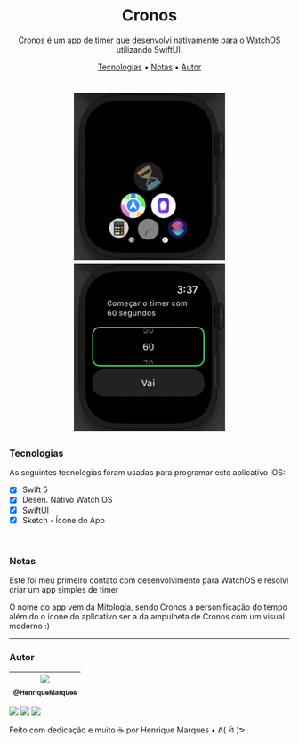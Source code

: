 <h1 align="center">
  Cronos
</h1>   

<p align="center"> Cronos é um app de timer que desenvolvi nativamente para o WatchOS utilizando SwiftUI.
  
<p align="center">
 <a href="#tecnologias">Tecnologias</a> •
  <a href="#notas">Notas</a> •
  <a href="#autor">Autor</a> 
</p>

<h1 align="center">
  <img alt="gif" src="./Github Images/Open.gif" height="300" />
  <img alt="gif" src="./Github Images/watch.gif" height="300" />
    
 

</h1>

### Tecnologias

As seguintes tecnologias foram usadas para programar este aplicativo iOS:

* [x] Swift 5
* [x] Desen. Nativo Watch OS
* [x] SwiftUI
* [x] Sketch - Ícone do App
   
<br>

### Notas

Este foi meu primeiro contato com desenvolvimento para WatchOS e resolvi criar um app simples de timer 
   
O nome do app vem da Mitologia, sendo Cronos a personificação do tempo além do o ícone do aplicativo ser a da ampulheta de Cronos com um visual moderno :) 

---

### Autor 

| [<img src="https://avatars.githubusercontent.com/u/86681672?s=96&v=4" width=115><br><sub>@HenriqueMarques</sub>](https://github.com/RickyMarq) |
| :---: |

<a href = "mailto:henriquefmcosta75@gmail.com"><img src="https://img.shields.io/badge/-Gmail-%23333?style=for-the-badge&logo=gmail&logoColor=white" target="_blank"></a>
<a href="https://www.instagram.com/henrique_marques76/" target="_blank"><img src="https://img.shields.io/badge/-Instagram-%23E4405F?style=for-the-badge&logo=instagram&logoColor=white" target="_blank"></a> 
 <a href="https://www.linkedin.com/in/henrique-marques-5553581b5/" target="_blank"><img src="https://img.shields.io/badge/-LinkedIn-%230077B5?style=for-the-badge&logo=linkedin&logoColor=white" target="_blank"></a> 
 
Feito com dedicação e muito ☕️ por Henrique Marques • ᕕ( ᐛ )ᕗ
